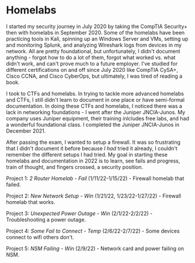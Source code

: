 # Homelabs

I started my security journey in July 2020 by taking the CompTIA Security+ then with homelabs in September 2020. Some of the homelabs have been practicing tools in Kali, spinning up an Windows Server and VMs, setting up and monitoring Splunk, and  analyzing Wireshark logs from devices in my network. All are pretty foundational, but unfortunately, I didn't document anything - forgot how to do a lot of them, forgot what worked vs. what didn't work, and can't prove much to a future employer. I've studied for different certifications on and off since July 2020 like CompTIA CySA+, Cisco CCNA, and Cisco CyberOps, but ultimately, I was tired of reading a book. 

I took to CTFs and homelabs. In trying to tackle more advanced homelabs and CTFs, I still didn't learn to document in one place or have semi-formal documentation. In doing these CTFs and homelabs, I noticed there was a lack in networking foundations - I went after the Juniper JNCIA-Junos. My company uses Juniper equipment, their training inlcludes free labs, and had a wonderful foundational class. I completed the Juniper JNCIA-Junos in December 2021. 

After passing the exam, I wanted to setup a firewall. It was so frustrating that I didn't document it before because _I had_ tried it already, I couldn't remember the different setups I had tried. My goal in starting these homelabs and documentation in 2022 is to learn, see fails and progress, train of thought, and fingers crossed, a security position. 
 
Project 1: *2 Router Homelab - Fail* (1/11/22-1/15/22) - Firewall homelab that failed. 
 
Project 2: *New Network Setup - Win* (1/21/22, 1/23/22-1/27/22) - Firewall homelab that works. 

Project 3: *Unexpected Power Outage - Win* (2/1/22-2/2/22) - Troubleshooting a power outage. 

Project 4: *Some Fail to Connect - Temp* (2/6/22-2/7/22) - Some devices connect to wifi others don't.

Project 5: *NSM Failing - Win* (2/9/22) - Network card and power failing on NSM.
